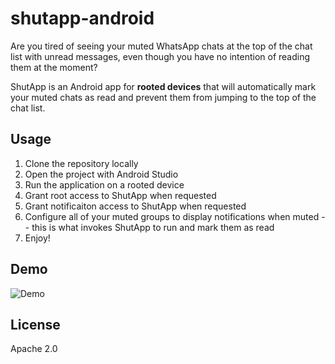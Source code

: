 # shutapp-android

Are you tired of seeing your muted WhatsApp chats at the top of the chat list with unread messages, even though you have no intention of reading them at the moment?

ShutApp is an Android app for **rooted devices** that will automatically mark your muted chats as read and prevent them from jumping to the top of the chat list.

## Usage

1. Clone the repository locally
2. Open the project with Android Studio
3. Run the application on a rooted device
4. Grant root access to ShutApp when requested
5. Grant notificaiton access to ShutApp when requested
6. Configure all of your muted groups to display notifications when muted -- this is what invokes ShutApp to run and mark them as read
7. Enjoy!

## Demo

![Demo](https://raw.github.com/eladnava/shutapp-android/master/assets/screenshot.png)

## License

Apache 2.0
